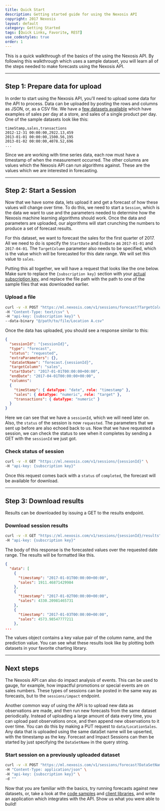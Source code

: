 ```yaml
---
title: Quick Start
description: Getting started guide for using the Nexosis API
copyright: 2017 Nexosis 
layout: default
category: Getting Started
tags: [Quick Links, Favorite, REST]
use_codestyles: true
order: 1
---
```


This is a quick walkthrough of the basics of the using the Nexosis API.  By following this walkthrough which uses a sample dataset, you will learn all of the steps needed to make forecasts using the Nexosis API.

------

## Step 1: Prepare data for upload

In order to start using the Nexosis API, you'll need to upload some data for the API to process. Data can be uploaded by posting the rows and columns as JSON, or, as a CSV file.  We have a [few datasets available](https://github.com/Nexosis/sampledata) which have examples of sales per day at a store, and sales of a single product per day.  One of the sample datasets look like this:

``` csv
timeStamp,sales,transactions
2012-12-31 00:00:00,2922.13,459
2013-01-01 00:00:00,1500.56,195
2013-01-02 00:00:00,4078.52,696
...
```

Since we are working with time series data, each row must have a timestamp of when the measurement occurred.  The other columns are values which the Nexosis API can run algorithms against.  These are the values which we are interested in forecasting.

------

## Step 2: Start a Session

Now that we have some data, lets upload it and get a forecast of how these values will change over time.  To do this, we need to start a `Session`, which is the data we want to use and the parameters needed to determine how the Nexosis machine learning algorithms should work.  Once the data and parameters are uploaded, our algorithms will start crunching the numbers to produce a set of forecast results.

For this dataset, we want to forecast the sales for the first quarter of 2017.  All we need to do is specify the `StartDate` and `EndDate` as `2017-01-01` and `2017-04-01`.  The `TargetColumn` parameter also needs to be specified, which is the value which will be forecasted for this date range.  We will set this value to `sales`.

Putting this all together, we will have a request that looks like the one below.  Make sure to replace the `{subscription key}` section with your [actual subscription key](https://developers.nexosis.com/developer), and replace the file path with the path to one of the sample files that was downloaded earlier.

### Upload a file

``` bash
curl -v -X POST "https://ml.nexosis.com/v1/sessions/forecast?TargetColumn=sales&StartDate=2017-01-01&EndDate=2017-03-31" \
-H "Content-Type: text/csv" \
-H "api-key: {subscription key}" \
--data-binary "@/path/to/file/Location A.csv"
```

Once the data has uploaded, you should see a response similar to this:

``` JSON
{
  "sessionId": "{sessionId}",
  "type": "forecast",
  "status": "requested",
  "extraParameters": {},
  "dataSetName": "forecast.{sessionId}",
  "targetColumn": "sales",
  "startDate": "2017-01-01T00:00:00+00:00",
  "endDate": "2017-04-01T00:00:00+00:00",
  "columns": 
  {
    "timeStamp": { dataType: "date", role: "timestamp" },
    "sales": { dataType: "numeric", role: "target" },
    "transactions": { dataType: "numeric" }
  }
}
```

Here we can see that we have a `sessionId`, which we will need later on.  Also, the `status` of the session is now `requested`.  The parameters that we sent up before are also echoed back to us.  Now that we have requested a session, we can check the status to see when it completes by sending a GET with the `sessionId` we just got.

### Check status of session

``` bash
curl -v -X GET "https://ml.nexosis.com/v1/sessions/{sessionId}" \
-H "api-key: {subscription key}"
```

Once this request comes back with a `status` of `completed`, the forecast will be available for download.

------

## Step 3: Download results

Results can be downloaded by issuing a GET to the results endpoint.

### Download session results

``` bash
curl -v -X GET "https://ml.nexosis.com/v1/sessions/{sessionId}/results" \
-H "api-key: {subscription key}"
```

The body of this response is the forecasted values over the requested date range.  The results will be formatted like this.

``` JSON
{
  "data": [
    {
      "timestamp": "2017-01-01T00:00:00+00:00",
      "sales": 1911.46871429984
    },
    {
      "timestamp": "2017-01-02T00:00:00+00:00",
      "sales": 4330.20981465731
    },
    {
      "timestamp": "2017-01-03T00:00:00+00:00",
      "sales": 4573.98547777211
    },
...
```

The values object contains a key value pair of the column name, and the prediction value.  You can see what these results look like by plotting both datasets in your favorite charting library.

------

## Next steps

The Nexosis API can also do impact analysis of events.  This can be used to gauge, for example, how impactful promotions or special events are on sales numbers.  These types of sessions can be posted in the same way as forecasts, but to the `sessions/impact` endpoint.

Another common way of using the API is to upload new data as observations are made, and then run new forecasts from the same dataset periodically.  Instead of uploading a large amount of data every time, you can upload past observations once, and then append new observations to it over time.  You can do this by making a PUT request to `data/LocationSales`.  Any data that is uploaded using the same dataSet name will be upserted, with the timestamp as the key.  Forecast and Impact Sessions can then be started by just specifying the `DataSetName` in the query string.

### Start session on a previously uploaded dataset

``` bash
curl -v -X POST "https://ml.nexosis.com/v1/sessions/forecast?DataSetName=LocationSales&TargetColumn=sales&StartDate=2017-01-01&EndDate=2017-03-31" \
-H "Content-Type: application/json" \
-H "api-key: {subscription key}" \
-d ""
```

Now that you are familiar with the basics, try running forecasts against new datasets, or, take a look at the [code samples](https://github.com/Nexosis/samples) and [client libraries](/clients), and write an application which integrates with the API.  Show us what you were able to build!

